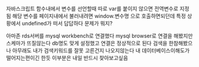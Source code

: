 자바스크립트 함수내에서 변수를 선언할때 따로 var를 붙이지 않으면 전역변수로 지정됨
해당 변수를 페이지내에서 불러내려면 window.변수명 으로 호출하면되던데 특정 상황에서 undefined가 떠서 답답하다
문제가 뭐지?

아마존 rds서버를 mysql workbench로 연결했다
mysql browser로 연결을 해봤지만 스케마가 뜨질않는다
db명도 맞게 설정했고 연결은 정상적으로 된다
검색을 한참해봤으나 아무래도 내가 검색키워드를 잘못 고른건지 나오지않는다
내 데이터베이스이해도가 떨어지는편이긴 한듯
이부분은 내일 반드시 찾아보고싶음
